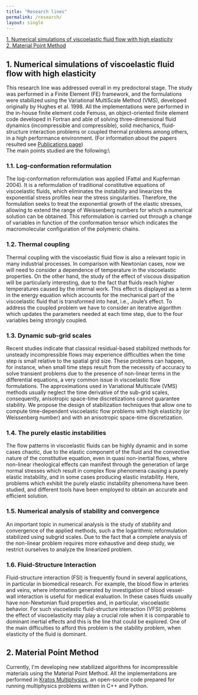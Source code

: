 ```yaml
---
title: "Research lines"
permalink: /research/
layout: single
---
```


[1. Numerical simulations of viscoelastic fluid flow with high elasticity](#1-numerical-simulations-of-viscoelastic-fluid-flow-with-high-elasticity)\
[2. Material Point Method](#2-material-point-method)

## 1. Numerical simulations of viscoelastic fluid flow with high elasticity
This research line was addressed overall in my predoctoral stage. The study was performed in a Finite Element (FE) framework, and the formulations were stabilized using the Variational MultiScale Method (VMS), developed originally by Hughes et al. 1998.
All the implementations were performed in the in-house finite element code Femuss,  an object-oriented finite element code developed in Fortran and able of solving three-dimensional fluid dynamics (incompressible and compressible), solid mechanics, fluid-structure interaction problems or coupled thermal problems among others, in a high performance environment. (For information about the papers resulted see [Publications page](https://lauramoremar.github.io/publications/))\
The main points studied are the following:\

### 1.1. Log-conformation reformulation
The log-conformation reformulation was applied (Fattal and Kupferman 2004). It is a reformulation of  traditional constitutive equations of viscoelastic fluids, which eliminates the instability and linearizes the exponential stress profiles near the stress singularities. Therefore, the formulation seeks to treat the exponential growth of the elastic stresses, allowing to extend the range of Weissenberg numbers for which a numerical solution can be obtained. This reformulation is carried out through a change of variables in function of the conformation tensor which indicates the macromolecular configuration of the polymeric chains.

### 1.2. Thermal coupling
Thermal coupling with the viscoelastic fluid flow is also a relevant topic in many industrial processes. In comparison with Newtonian cases, now we will need to consider a dependence of temperature in the viscoelastic properties. On the other hand, the study of the effect of viscous dissipation will be particularly interesting, due to the fact that fluids reach higher temperatures caused by the internal work. This effect is displayed as a term in the energy equation which accounts for the mechanical part of the viscoelastic fluid that is transformed into heat, i.e., Joule’s effect. To address the coupled problem we have to consider an iterative algorithm which updates the parameters needed at each time step, due to the four variables being strongly coupled.

### 1.3. Dynamic sub-grid scales
Recent studies indicate that classical residual-based stabilized methods for unsteady incompressible flows may experience difficulties when the time step is small relative to the spatial grid size. These problems can happen, for instance, when small time steps result from the necessity of accuracy to solve transient problems due to the presence of non-linear terms in the differential equations, a very common issue in viscoelastic flow formulations.
The approximations used in Variational Multiscale (VMS) methods usually neglect the time derivative of the sub-grid scales, consequently, anisotropic space-time discretizations cannot guarantee stability. We propose the design of stabilization techniques that allow one to compute time-dependent viscoelastic flow problems with high elasticity (or Weissenberg number) and with an anisotropic space-time discretization.

### 1.4. The purely elastic instabilities
The flow patterns in viscoelastic fluids can be highly dynamic and in some cases chaotic, due to the elastic component of the fluid and the convective nature of the constitutive equation, even in quasi non-inertial flows, where non-linear rheological effects can manifest through the generation of large normal stresses which result in complex flow phenomena causing a purely elastic instability, and in some cases producing elastic instability. Here, problems which exhibit the purely elastic instability phenomena have been studied, and different tools have been employed to obtain an accurate and efficient solution.

### 1.5. Numerical analysis of stability and convergence
An important topic in numerical analysis is the study of stability and convergence of the applied methods, such a the logarithmic reformulation stabilized using subgrid scales. Due to the fact that a complete analysis of the non-linear problem requires more exhaustive and deep study, we restrict ourselves to analyze the linearized problem.

### 1.6. Fluid-Structure Interaction 
Fluid-structure interaction (FSI) is frequently found in several applications, in particular in biomedical research. For example, the blood flow in arteries and veins, where information generated by investigation of blood vessel-wall interaction is useful for medical evaluation.
In these cases fluids usually have non-Newtonian fluid properties and, in particular, viscoelastic behavior. For such viscoelastic fluid-structure interaction (VFSI) problems the effect of viscoelasticity may play a crucial role when it is comparable to dominant inertial effects and this is the line that could be explored. One of the main difficulties to afford this problem is the stability problem, when elasticity of the fluid is dominant.


## 2. Material Point Method

Currently, I'm developing new stabilized algorithms for incompressible materials using the Material Point Method. All the implementations are performed in [Kratos Multiphysics](https://github.com/KratosMultiphysics), an open-source code prepared for running multiphysics problems written in C++ and Python.
